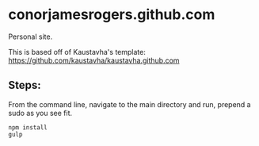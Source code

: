 # conorjamesrogers.github.com

Personal site. 

This is based off of Kaustavha's template:
https://github.com/kaustavha/kaustavha.github.com

## Steps:
From the command line, navigate to the main directory and run, prepend a sudo as you see fit.  
```
npm install
gulp
```
